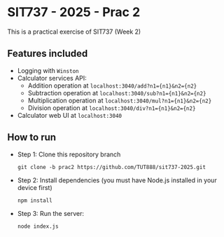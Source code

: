 # SIT737 - 2025 - Prac 2

This is a practical exercise of SIT737 (Week 2)

## Features included
- Logging with `Winston`
- Calculator services API:
  - Addition operation at `localhost:3040/add?n1={n1}&n2={n2}`
  - Subtraction operation at `localhost:3040/sub?n1={n1}&n2={n2}`
  - Multiplication operation at `localhost:3040/mul?n1={n1}&n2={n2}`
  - Division operation at `localhost:3040/div?n1={n1}&n2={n2}`
- Calculator web UI at `localhost:3040`

## How to run
- Step 1: Clone this repository branch
  ```
  git clone -b prac2 https://github.com/TUT888/sit737-2025.git
  ```
- Step 2: Install dependencies (you must have Node.js installed in your device first)
  ```
  npm install
  ```
- Step 3: Run the server:
  ```
  node index.js
  ```